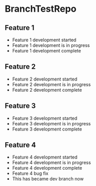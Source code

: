 # BranchTestRepo
## Feature 1
- Feature 1 development started
- Feature 1 development is in progress
- Feature 1 development complete
## Feature 2
- Feature 2 development started
- Feature 2 development is in progress
- Feature 2 development complete
## Feature 3
- Feature 3 development started
- Feature 3 development is in progress
- Feature 3 development complete
## Feature 4
- Feature 4 development started
- Feature 4 development is in progress
- Feature 4 development complete
- Feature 4 bug fix
- This has became dev branch now

